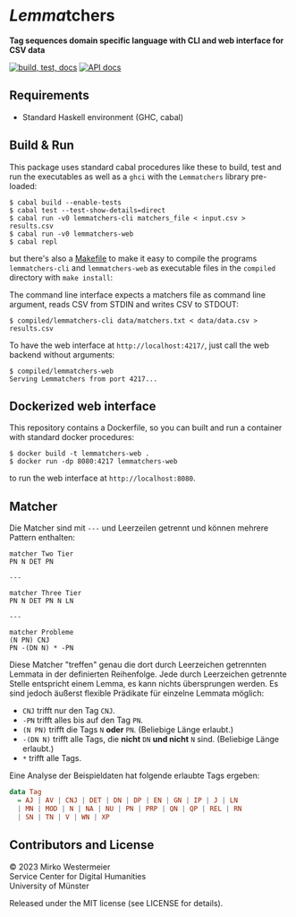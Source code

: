 # *Lemma*tchers

**Tag sequences domain specific language with CLI and web interface for CSV data**

[![build, test, docs](https://github.com/memowe/lemmatchers/actions/workflows/haskell-ci.yml/badge.svg)](https://github.com/memowe/lemmatchers/actions/workflows/haskell-ci.yml)
[![API docs](https://img.shields.io/badge/API_docs-Haddock-mediumorchid?logo=bookstack&logoColor=lightgrey&labelColor=333)](https://mirko.westermeier.de/lemmatchers/)

## Requirements

- Standard Haskell environment (GHC, cabal)

## Build & Run

This package uses standard cabal procedures like these to build, test and run the executables as well as a `ghci` with the `Lemmatchers` library pre-loaded:

```
$ cabal build --enable-tests
$ cabal test --test-show-details=direct
$ cabal run -v0 lemmatchers-cli matchers_file < input.csv > results.csv
$ cabal run -v0 lemmatchers-web
$ cabal repl
```

but there's also a [Makefile](Makefile) to make it easy to compile the programs `lemmatchers-cli` and `lemmatchers-web` as executable files in the `compiled` directory with `make install`:

The command line interface expects a matchers file as command line argument, reads CSV from STDIN and writes CSV to STDOUT:

```
$ compiled/lemmatchers-cli data/matchers.txt < data/data.csv > results.csv
```

To have the web interface at `http://localhost:4217/`, just call the web backend without arguments:

```
$ compiled/lemmatchers-web
Serving Lemmatchers from port 4217...
```

## Dockerized web interface

This repository contains a Dockerfile, so you can built and run a container with standard docker procedures:

```
$ docker build -t lemmatchers-web .
$ docker run -dp 8080:4217 lemmatchers-web
```

to run the web interface at `http://localhost:8080`.

## Matcher

Die Matcher sind mit `---` und Leerzeilen getrennt und können mehrere Pattern enthalten:

```
matcher Two Tier
PN N DET PN

---

matcher Three Tier
PN N DET PN N LN

---

matcher Probleme
(N PN) CNJ
PN -(DN N) * -PN
```

Diese Matcher "treffen" genau die dort durch Leerzeichen getrennten Lemmata in der definierten Reihenfolge. Jede durch Leerzeichen getrennte Stelle entspricht einem Lemma, es kann nichts übersprungen werden. Es sind jedoch äußerst flexible Prädikate für einzelne Lemmata möglich:

- `CNJ` trifft nur den Tag `CNJ`.
- `-PN` trifft alles bis auf den Tag `PN`.
- `(N PN)` trifft die Tags `N` **oder** `PN`. (Beliebige Länge erlaubt.)
- `-(DN N)` trifft alle Tags, die **nicht** `DN` **und nicht** `N` sind. (Beliebige Länge erlaubt.)
- `*` trifft alle Tags.

Eine Analyse der Beispieldaten hat folgende erlaubte Tags ergeben:

```haskell
data Tag
  = AJ | AV | CNJ | DET | DN | DP | EN | GN | IP | J | LN
  | MN | MOD | N | NA | NU | PN | PRP | QN | QP | REL | RN
  | SN | TN | V | WN | XP
```

## Contributors and License

&copy; 2023 Mirko Westermeier  
Service Center for Digital Humanities  
University of Münster

Released under the MIT license (see LICENSE for details).

